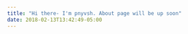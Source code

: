 ```yaml
---
title: "Hi there- I'm pnyvsh. About page will be up soon"
date: 2018-02-13T13:42:49-05:00
---
```

<!--![GIF by [Tomas Brunsdon](https://giphy.com/tomasbrunsdon)](https://media2.giphy.com/media/l0HlNaQ6gWfllcjDO/giphy.gif)
My name is Punya Vashist and I'm an undergraduate Engineering student majoring in Computer Science. Ever since the age of 15, I've been programming, primarily, developing for the web through numerous projects.

More than my love for code is my love to learn, constantly. Right before I decided to create this site for myself, I was sitting with a cup of coffee brewing by my side, reading You Don't Know JS. I'm a FOSS supporter and use Fedora (a GNU/Linux distribution) on my Lenovo Thinkpad X220 and macOS on my MacBook Pro 2017.

I love creating and contributing to new projects, especially ones that tend to delve into catering to the FOSS community. Quite recenly though, I've noticed myself getting into design (Brand / Identity / UI) as well.

While not writing or learning code, I'm either functioning as a copywriter or playing the guitar. You can find me on [Github](https://github.com/punyavashist), have a [chat here](https://t.me/punyavashist) or send a mail by clicking on this link that unexpecteadly opens the Mail Client you've never used- [punyavashist at pm dot me](mailto:punyavashist@pm.me).

<!--![GIF by [Tony Babel](https://giphy.com/tonybabel)](https://media.giphy.com/media/3oKIPEqDGUULpEU0aQ/giphy.gif)-->

<!--Ohai. I'm Punya and I'm an Engineering student majoring in Computer Science.

I'm also a UI / UX designer in Chandigarh, India. Right now, I function as the UI / UX Lead over at [LearnAnything](https://learn-anything.xyz). In addition, I contribute articles to the [XDA Developers Portal](https://xda-developers.com/author/punya-vashist) and [Hackernoon](https://hackernoon.com/@punyavashist).

More than my passion for UI / UX and code is my passion to learn, constantly. If not churning up articles or working on new features, you'd generally find me learning new programming languages or trying to master design tools.

I own a OnePlus 5- on which I use OxygenOS, a Lenovo X220 Thinkpad- on which I use Fedora and a 2017 Macbook Pro- on which I use macOS.

I do most of my design work in Figma and write most of my code in Visual Studio Code.

Most of my hobbies come and go but I've never stopped playing the guitar and drums. 

I like creating and contributing to new projects, especially ones that tend to delve into catering to the FOSS community- let's have a chat on [Telegram](https://t.co/crptck) and build products together. Alternatively, you can find me on [Twitter](https://t.me/punyavashist), [Instagram](https://instagram.com/punyavashist), [Github](https://github.com/punyavashist) and Discord (punya#0771). Or you can just send me a mail by clicking on this link that unexpecteadly opens the Mail Client you've never used- [punyavashist at pm dot me](mailto:punyavashist@pm.me).-->
